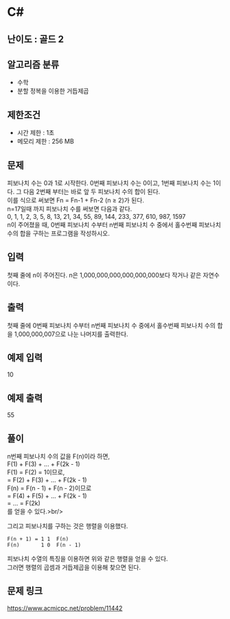 # C#

## 난이도 : 골드 2

## 알고리즘 분류
  - 수학
  - 분할 정복을 이용한 거듭제곱

## 제한조건
  - 시간 제한 : 1초
  - 메모리 제한 : 256 MB

## 문제
피보나치 수는 0과 1로 시작한다. 0번째 피보나치 수는 0이고, 1번째 피보나치 수는 1이다. 그 다음 2번째 부터는 바로 앞 두 피보나치 수의 합이 된다.<br/>
이를 식으로 써보면 Fn = Fn-1 + Fn-2 (n ≥ 2)가 된다.<br/>
n=17일때 까지 피보나치 수를 써보면 다음과 같다.<br/>
0, 1, 1, 2, 3, 5, 8, 13, 21, 34, 55, 89, 144, 233, 377, 610, 987, 1597<br/>
n이 주어졌을 때, 0번째 피보나치 수부터 n번째 피보나치 수 중에서 홀수번째 피보나치 수의 합을 구하는 프로그램을 작성하시오.<br/>

## 입력
첫째 줄에 n이 주어진다. n은 1,000,000,000,000,000,000보다 작거나 같은 자연수이다.<br/>

## 출력
첫째 줄에 0번째 피보나치 수부터 n번째 피보나치 수 중에서 홀수번째 피보나치 수의 합을 1,000,000,007으로 나눈 나머지를 출력한다.<br/>

## 예제 입력
10<br/>

## 예제 출력
55<br/>

## 풀이
n번째 피보나치 수의 값을 F(n)이라 하면,<br/>
F(1) + F(3) + ... + F(2k - 1)<br/>
F(1) = F(2) = 1이므로,<br/>
 = F(2) + F(3) + ... + F(2k - 1)<br/>
F(n) = F(n - 1) + F(n - 2)이므로<br/>
 = F(4) + F(5) + ... + F(2k - 1)<br/>
 = ... = F(2k)<br/>
를 얻을 수 있다.>br/>

그리고 피보나치를 구하는 것은 행렬을 이용했다.<br/>

	F(n + 1) = 1 1	F(n)
	F(n)       1 0	F(n - 1)

피보나치 수열의 특징을 이용하면 위와 같은 행렬을 얻을 수 있다.<br/>
그러면 행렬의 곱셈과 거듭제곱을 이용해 찾으면 된다.<br/>


## 문제 링크
https://www.acmicpc.net/problem/11442